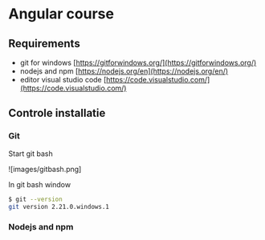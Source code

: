 # Angular course

## Requirements
- git for windows [https://gitforwindows.org/](https://gitforwindows.org/)
- nodejs and npm [https://nodejs.org/en](https://nodejs.org/en/)
- editor visual studio code [https://code.visualstudio.com/](https://code.visualstudio.com/)


## Controle installatie

### Git
Start git bash 

![images/gitbash.png]

In git bash window
```bash
$ git --version
git version 2.21.0.windows.1
``` 

### Nodejs and npm
```In already opened git bash window
